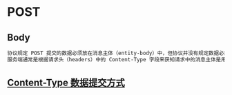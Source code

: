 # POST


## Body
```md
协议规定 POST 提交的数据必须放在消息主体（entity-body）中，但协议并没有规定数据必须使用什么编码方式。
服务端通常是根据请求头（headers）中的 Content-Type 字段来获知请求中的消息主体是用何种方式编码，再对主体进行解析。
```

## [Content-Type 数据提交方式](POST_Content-Type.md)
